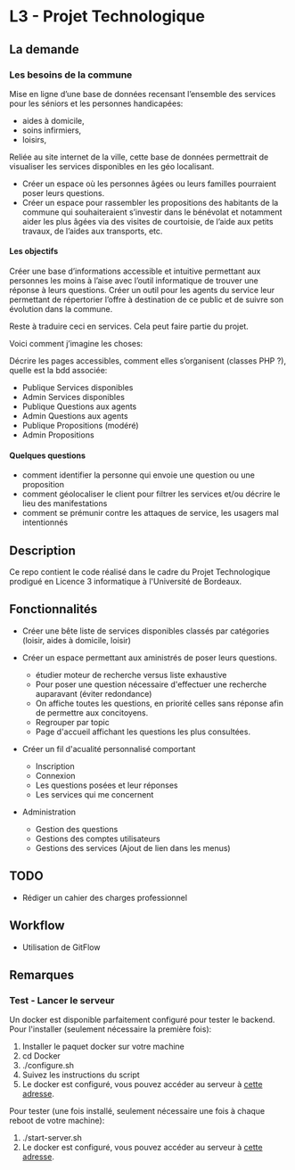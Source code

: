 # L3 - Projet Technologique 

## La demande 

### Les besoins de la commune

Mise en ligne d’une base de données recensant l’ensemble des services pour les séniors et les personnes handicapées:
* aides à domicile,
* soins infirmiers,
* loisirs,

Reliée au site internet de la ville, cette base de données permettrait de visualiser les services disponibles en les géo localisant.

* Créer un espace où les personnes âgées ou leurs familles pourraient poser leurs questions.
* Créer un espace pour rassembler les propositions des habitants de la commune qui souhaiteraient s’investir dans le bénévolat et notamment aider les plus âgées via des visites de courtoisie, de l’aide aux petits travaux, de l’aides aux transports, etc.

#### Les objectifs

Créer une base d’informations accessible et intuitive permettant aux personnes les moins à l’aise avec l’outil informatique de trouver une réponse à leurs questions.
Créer un outil pour les agents du service leur permettant de répertorier l’offre à destination de ce public et de suivre son évolution dans la commune.

Reste à traduire ceci en services. Cela peut faire partie du projet.

Voici comment j’imagine les choses:

Décrire les pages accessibles, comment elles s’organisent (classes PHP ?), quelle est la bdd associée:
   * Publique Services disponibles
   * Admin Services disponibles
   * Publique Questions aux agents
   * Admin Questions aux agents
   * Publique Propositions (modéré)
   * Admin Propositions

#### Quelques questions
* comment identifier la personne qui envoie une question ou une proposition
* comment géolocaliser le client pour filtrer les services et/ou décrire le lieu des manifestations
* comment se prémunir contre les attaques de service, les usagers mal intentionnés



## Description

Ce repo contient le code réalisé dans le cadre du Projet Technologique prodigué en Licence 3 informatique à l'Université de Bordeaux.


## Fonctionnalités 

* Créer une bête liste de services disponibles classés par catégories (loisir, aides à domicile, loisir)

* Créer un espace permettant aux aministrés de poser leurs questions.
	* étudier moteur de recherche versus liste exhaustive  
	* Pour poser une question nécessaire d'effectuer une recherche auparavant (éviter redondance)
	* On affiche toutes les questions, en priorité celles sans réponse afin de permettre aux concitoyens.
	* Regrouper par topic
	* Page d'accueil affichant les questions les plus consultées. 

* Créer un fil d'acualité personnalisé comportant 
	* Inscription
	* Connexion
	* Les questions posées et leur réponses
	* Les services qui me concernent


* Administration 
	* Gestion des questions 
	* Gestions des comptes utilisateurs 
	* Gestions des services (Ajout de lien dans les menus)

## TODO

* Rédiger un cahier des charges professionnel 


## Workflow

* Utilisation de GitFlow




## Remarques

### Test - Lancer le serveur

Un docker est disponible parfaitement configuré pour tester le backend. 
Pour l'installer (seulement nécessaire la première fois):

1. Installer le paquet docker sur votre machine 
2. cd Docker
3. ./configure.sh
4. Suivez les instructions du script
5. Le docker est configuré, vous pouvez accéder au serveur à [cette adresse](http://127.0.0.1:81).

Pour tester (une fois installé, seulement nécessaire une fois à chaque reboot de votre machine):

1. ./start-server.sh
2. Le docker est configuré, vous pouvez accéder au serveur à [cette adresse](http://127.0.0.1:81).
